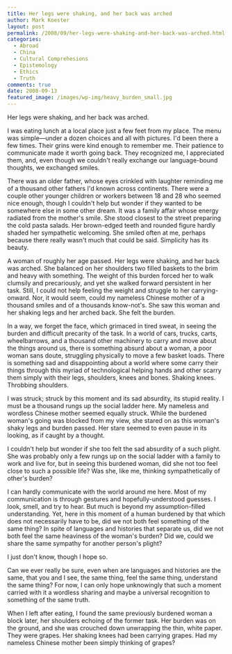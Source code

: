 ```yaml
---
title: Her legs were shaking, and her back was arched
author: Mark Koester
layout: post
permalink: /2008/09/her-legs-were-shaking-and-her-back-was-arched.html
categories:
  - Abroad
  - China
  - Cultural Comprehesions
  - Epistemology
  - Ethics
  - Truth
comments: true
date: 2008-09-13
featured_image: /images/wp-img/heavy_burden_small.jpg
---
```

Her legs were shaking, and her back was arched.

I was eating lunch at a local place just a few feet from my place. The menu was simple—under a dozen choices and all with pictures. I'd been there a few times. Their grins were kind enough to remember me. Their patience to communicate made it worth going back. They recognized me, I appreciated them, and, even though we couldn't really exchange our language-bound thoughts, we exchanged smiles.

There was an older father, whose eyes crinkled with laughter reminding me of a thousand other fathers I'd known across continents. There were a couple other younger children or workers between 18 and 28 who seemed nice enough, though I couldn't help but wonder if they wanted to be somewhere else in some other dream. It was a family affair whose energy radiated from the mother's smile. She stood closest to the street preparing the cold pasta salads. Her brown-edged teeth and rounded figure hardly shaded her sympathetic welcoming. She smiled often at me, perhaps because there really wasn't much that could be said. Simplicity has its beauty.

A woman of roughly her age passed. Her legs were shaking, and her back was arched. She balanced on her shoulders two filled baskets to the brim and heavy with something. The weight of this burden forced her to walk clumsily and precariously, and yet she walked forward persistent in her task. Still, I could not help feeling the weight and struggle to her carrying-onward. Nor, it would seem, could my nameless Chinese mother of a thousand smiles and of a thousands know-not's. She saw this woman and her shaking legs and her arched back. She felt the burden.

In a way, we forget the face, which grimaced in tired sweat, in seeing the burden and difficult precarity of the task. In a world of cars, trucks, carts, wheelbarrows, and a thousand other machinery to carry and move about the things around us, there is something absurd about a woman, a poor woman sans doute, struggling physically to move a few basket loads. There is something sad and disappointing about a world where some carry their things through this myriad of technological helping hands and other scarry them simply with their legs, shoulders, knees and bones. Shaking knees. Throbbing shoulders.

I was struck; struck by this moment and its sad absurdity, its stupid reality. I must be a thousand rungs up the social ladder here. My nameless and wordless Chinese mother seemed equally struck. While the burdened woman's going was blocked from my view, she stared on as this woman's shaky legs and burden passed. Her stare seemed to even pause in its looking, as if caught by a thought.

I couldn't help but wonder if she too felt the sad absurdity of a such plight. She was probably only a few rungs up on the social ladder with a family to work and live for, but in seeing this burdened woman, did she not too feel close to such a possible life? Was she, like me, thinking sympathetically of other's burden?

I can hardly communicate with the world around me here. Most of my communication is through gestures and hopefully-understood guesses. I look, smell, and try to hear. But much is beyond my assumption-filled understanding. Yet, here in this moment of a human burdened by that which does not necessarily have to be, did we not both feel something of the same thing? In spite of languages and histories that separate us, did we not both feel the same heaviness of the woman's burden? Did we, could we share the same sympathy for another person's plight?

I just don't know, though I hope so.

Can we ever really be sure, even when are languages and histories are the same, that you and I see, the same thing, feel the same thing, understand the same thing? For now, I can only hope unknowingly that such a moment carried with it a wordless sharing and maybe a universal recognition to something of the same truth.

When I left after eating, I found the same previously burdened woman a block later, her shoulders echoing of the former task. Her burden was on the ground, and she was crouched down unwrapping the thin, white paper. They were grapes. Her shaking knees had been carrying grapes. Had my nameless Chinese mother been simply thinking of grapes?